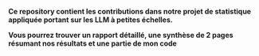 **Ce repository contient les contributions dans notre projet de statistique appliquée portant sur les LLM à petites échelles.**

**Vous pourrez trouver un rapport détaillé, une synthèse de 2 pages résumant nos résultats et une partie de mon code**
